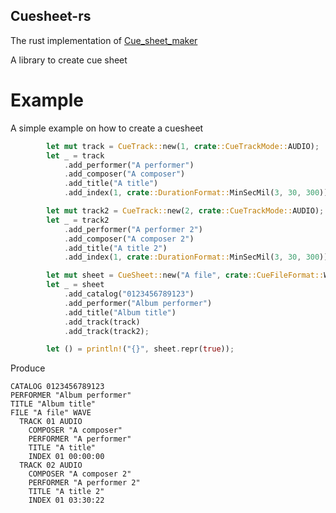 ## Cuesheet-rs

The rust implementation of [Cue_sheet_maker](https://github.com/EruEri/cue-sheet-maker/)

A library to create cue sheet

# Example
A simple example on how to create a cuesheet
```rust
        let mut track = CueTrack::new(1, crate::CueTrackMode::AUDIO);
        let _ = track
            .add_performer("A performer")
            .add_composer("A composer")
            .add_title("A title")
            .add_index(1, crate::DurationFormat::MinSecMil(3, 30, 300));

        let mut track2 = CueTrack::new(2, crate::CueTrackMode::AUDIO);
        let _ = track2
            .add_performer("A performer 2")
            .add_composer("A composer 2")
            .add_title("A title 2")
            .add_index(1, crate::DurationFormat::MinSecMil(3, 30, 300));

        let mut sheet = CueSheet::new("A file", crate::CueFileFormat::WAVE);
        let _ = sheet
            .add_catalog("0123456789123")
            .add_performer("Album performer")
            .add_title("Album title")
            .add_track(track)
            .add_track(track2);

        let () = println!("{}", sheet.repr(true));
```

Produce

```
CATALOG 0123456789123
PERFORMER "Album performer"
TITLE "Album title"
FILE "A file" WAVE
  TRACK 01 AUDIO
    COMPOSER "A composer"
    PERFORMER "A performer"
    TITLE "A title"
    INDEX 01 00:00:00
  TRACK 02 AUDIO
    COMPOSER "A composer 2"
    PERFORMER "A performer 2"
    TITLE "A title 2"
    INDEX 01 03:30:22
```